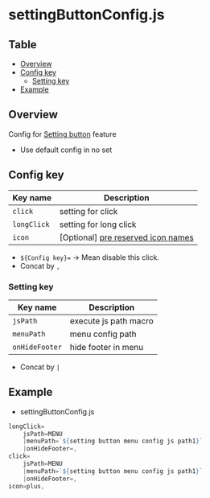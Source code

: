 # settingButtonConfig.js

Table
-----------------
<!-- vim-markdown-toc GFM -->

* [Overview](#overview)
* [Config key](#config-key)
	* [Setting key](#config-key)
* [Example](#example)


## Overview

Config for [Setting button](https://github.com/puutaro/CommandClick/blob/master/USAGE.md#settings) feature

- Use default config in no set

## Config key 

| Key name | Description | 
| --------- | --------- | 
| `click` | setting for click | 
| `longClick` | setting for long click |
| `icon` | [Optional] [pre reserved icon names](https://github.com/puutaro/CommandClick/blob/master/md/developer/collection/icons.md) |

- `${Config key}=` -> Mean disable this click.
- Concat by `,`

### Setting key 

| Key name | Description | 
| --------- | --------- | 
| `jsPath` | execute js path macro | 
| `menuPath` | menu config path |
| `onHideFooter` | hide footer in menu |

- Concat by `|`


## Example

- settingButtonConfig.js

```js.js
longClick=
	jsPath=MENU
	|menuPath=`${setting button menu config js path1}`
	|onHideFooter=,
click=
	jsPath=MENU
	|menuPath=`${setting button menu config js path1}`
	|onHideFooter=,
icon=plus,

```
